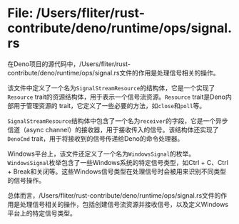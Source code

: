 # File: /Users/fliter/rust-contribute/deno/runtime/ops/signal.rs

在Deno项目的源代码中，/Users/fliter/rust-contribute/deno/runtime/ops/signal.rs文件的作用是处理信号相关的操作。

该文件中定义了一个名为`SignalStreamResource`的结构体，它是一个实现了`Resource` trait的资源结构体，用于表示一个信号流资源。`Resource` trait是Deno内部用于管理资源的 trait，它定义了一些必要的方法，如`close`和`poll`等。

`SignalStreamResource`结构体中包含了一个名为`receiver`的字段，它是一个异步信道（async channel）的接收器，用于接收传入的信号。该结构体还实现了`DenoCmd` trait，用于将接收到的信号传递给Deno的命令处理器。

Windows平台上，该文件还定义了一个名为`WindowsSignal`的枚举。`WindowsSignal`枚举包含了一些Windows系统的特定信号类型，如Ctrl + C、Ctrl + Break和关闭等。这些Windows信号类型在处理信号时会被用来识别不同类型的信号操作。

总体而言，/Users/fliter/rust-contribute/deno/runtime/ops/signal.rs文件的作用是处理信号相关的操作，包括创建信号流资源并接收信号，以及定义Windows平台上的特定信号类型。


